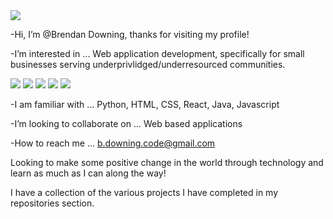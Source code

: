 
<img align="center" src="https://github-readme-stats.vercel.app/api/?username=Downster&theme=<THEME_NAME>" />

-Hi, I’m @Brendan Downing, thanks for visiting my profile!

-I’m interested in ... Web application development, specifically for small businesses serving underprivlidged/underresourced communities.


![](https://img.shields.io/badge/Code-Javascript-informational?style=flat&logo=<LOGO_NAME>&logoColor=white&color=2bbc8a) ![](https://img.shields.io/badge/Code-Python-informational?style=flat&logo=<LOGO_NAME>&logoColor=white&color=2bbc8a) ![](https://img.shields.io/badge/Code-React-informational?style=flat&logo=<LOGO_NAME>&logoColor=white&color=2bbc8a) ![](https://img.shields.io/badge/Code-Java-informational?style=flat&logo=<LOGO_NAME>&logoColor=white&color=2bbc8a) ![](https://img.shields.io/badge/Editor-VS-Code-informational?style=flat&logo=<LOGO_NAME>&logoColor=white&color=2bbc8a)

-I am familiar with ... Python, HTML, CSS, React, Java, Javascript

-I’m looking to collaborate on ... Web based applications

-How to reach me ... b.downing.code@gmail.com

Looking to make some positive change in the world through technology and learn as much as I can along the way!

I have a collection of the various projects I have completed in my repositories section.





